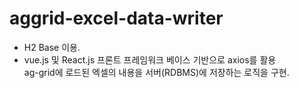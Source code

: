 ﻿# aggrid-excel-data-writer

* H2 Base 이용.
* vue.js 및 React.js 프론트 프레임워크 베이스 기반으로 axios를 활용 <br> ag-grid에 로드된 엑셀의 내용을 서버(RDBMS)에 저장하는 로직을 구현.  
